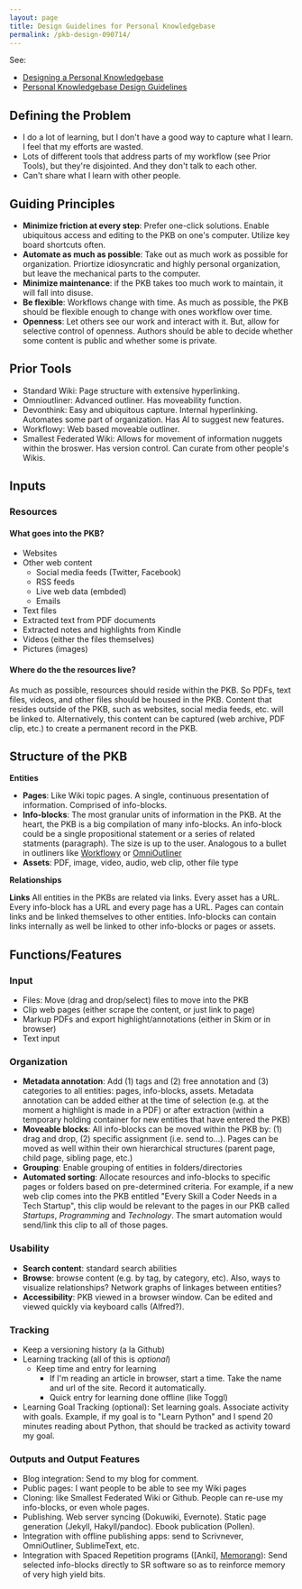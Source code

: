 ```yaml
---
layout: page
title: Design Guidelines for Personal Knowledgebase
permalink: /pkb-design-090714/
---
```



See: 
- [Designing a Personal Knowledgebase](http://www.acuriousmix.com/2014/09/03/designing-a-personal-knowledgebase/)
- [Personal Knowledgebase Design Guidelines](http://wiki.learnstream.org/wiki/guide:personal_knowledge_base)

## Defining the Problem

- I do a lot of learning, but I don't have a good way to capture what I learn. I feel that my efforts are wasted.
- Lots of different tools that address parts of my workflow (see Prior Tools), but they're disjointed. And they don't talk to each other.
- Can't share what I learn with other people.

## Guiding Principles

- **Minimize friction at every step**: Prefer one-click solutions. Enable ubiquitous access and editing to the PKB on one's computer. Utilize key board shortcuts often.
- **Automate as much as possible**: Take out as much work as possible for organization. Priortize idiosyncratic and highly personal organization, but leave the mechanical parts to the computer.
- **Minimize maintenance**: if the PKB takes too much work to maintain, it will fall into disuse.
- **Be flexible**: Workflows change with time. As much as possible, the PKB should be flexible enough to change with ones workflow over time.
- **Openness**: Let others see our work and interact with it. But, allow for selective control of openness. Authors should be able to decide whether some content is public and whether some is private.

## Prior Tools
- Standard Wiki: Page structure with extensive hyperlinking.
- Omnioutliner: Advanced outliner. Has moveability function. 
- Devonthink: Easy and ubiquitous capture. Internal hyperlinking. Automates some part of organization. Has AI to suggest new features.
- Workflowy: Web based moveable outliner. 
- Smallest Federated Wiki: Allows for movement of information nuggets within the broswer. Has version control. Can curate from other people's Wikis. 


## Inputs

### Resources

#### What goes into the PKB?

- Websites
- Other web content
    - Social media feeds (Twitter, Facebook)
    - RSS feeds
    - Live web data (embded)
    - Emails
- Text files
- Extracted text from PDF documents
- Extracted notes and highlights from Kindle
- Videos (either the files themselves)
- Pictures (images) 

#### Where do the the resources live?

As much as possible, resources should reside within the PKB. So PDFs, text files, videos, and other files should be housed in the PKB. Content that resides outside of the PKB, such as websites, social media feeds, etc. will be linked to. Alternatively, this content can be captured (web archive, PDF clip, etc.) to create a permanent record in the PKB. 


## Structure of the PKB

**Entities**

- **Pages**: Like Wiki topic pages. A single, continuous presentation of information. Comprised of info-blocks. 
- **Info-blocks**: The most granular units of information in the PKB. At the heart, the PKB is a big compilation of many info-blocks. An info-block could be a single propositional statement or a series of related statments (paragraph). The size is up to the user. Analogous to a bullet in outliners like [Workflowy](www.workflowy.com) or [OmniOutliner](www.omnigroup.com/omnioutliner)
- **Assets**: PDF, image, video, audio, web clip, other file type

**Relationships**

**Links**
All entities in the PKBs are related via links. Every asset has a URL. Every info-block has a URL and every page has a URL. Pages can contain links and be linked themselves to other entities. Info-blocks can contain links internally as well be linked to other info-blocks or pages or assets. 

## Functions/Features

### Input

- Files: Move (drag and drop/select) files to move into the PKB
- Clip web pages (either scrape the content, or just link to page)
- Markup PDFs and export highlight/annotations (either in Skim or in browser)
- Text input

### Organization

- **Metadata annotation**: Add (1) tags and (2) free annotation and (3) categories to all entities: pages, info-blocks, assets. Metadata annotation can be added either at the time of selection (e.g. at the moment a highlight is made in a PDF) or after extraction (within a temporary holding container for new entities that have entered the PKB)
- **Moveable blocks**: All info-blocks can be moved within the PKB by: (1) drag and drop, (2) specific assignment (i.e. send to...). Pages can be moved as well within their own hierarchical structures (parent page, child page, sibling page, etc.)
- **Grouping**: Enable grouping of entities in folders/directories
- **Automated sorting**: Allocate resources and info-blocks to specific pages or folders based on pre-determined criteria. For example, if a new web clip comes into the PKB entitled "Every Skill a Coder Needs in a Tech Startup", this clip would be relevant to the pages in our PKB called _Startups_, _Programming_ and _Technology_. The smart automation would send/link this clip to all of those pages. 

### Usability

- **Search content**: standard search abilities
- **Browse**: browse content (e.g. by tag, by category, etc). Also, ways to visualize relationships? Network graphs of linkages between entities?
- **Accessibility**: PKB viewed in a browser window. Can be edited and viewed quickly via keyboard calls (Alfred?).

### Tracking
- Keep a versioning history (a la Github)
- Learning tracking (all of this is *optional*)
    - Keep time and entry for learning
        - If I'm reading an article in browser, start a time. Take the name and url of the site. Record it automatically.
        - Quick entry for learning done offline (like Toggl)
- Learning Goal Tracking (optional): Set learning goals. Associate activity with goals. Example, if my goal is to "Learn Python" and I spend 20 minutes reading about Python, that should be tracked as activity toward my goal. 

### Outputs and Output Features

- Blog integration: Send to my blog for comment.
- Public pages: I want people to be able to see my Wiki pages
- Cloning: like Smallest Federated Wiki or Github. People can re-use my info-blocks, or even whole pages.
- Publishing. Web server syncing (Dokuwiki, Evernote). Static page generation (Jekyll, Hakyll/pandoc). Ebook publication (Pollen).
- Integration with offline publishing apps: send to Scrivnever, OmniOutliner, SublimeText, etc. 
- Integration with Spaced Repetition programs ([Anki], [Memorang](www.memorangapp.com)): Send selected info-blocks directly to SR software so as to reinforce memory of very high yield bits.